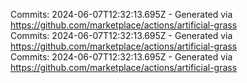 Commits: 2024-06-07T12:32:13.695Z - Generated via https://github.com/marketplace/actions/artificial-grass
<br>
Commits: 2024-06-07T12:32:13.695Z - Generated via https://github.com/marketplace/actions/artificial-grass
<br>
Commits: 2024-06-07T12:32:13.695Z - Generated via https://github.com/marketplace/actions/artificial-grass
<br>
